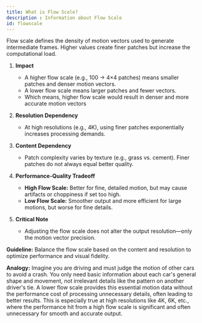 ```yaml
---
title: What is Flow Scale?
description : Information about Flow Scale
id: flowscale
---
```


Flow scale defines the density of motion vectors used to generate intermediate frames. Higher values create finer patches but increase the computational load.

1.  **Impact**
    *   A higher flow scale (e.g., 100 → 4×4 patches) means smaller patches and denser motion vectors.
    *   A lower flow scale means larger patches and fewer vectors.
    *   Which means, higher flow scale would result in denser and more accurate motion vectors

2.  **Resolution Dependency**
    *   At high resolutions (e.g., 4K), using finer patches exponentially increases processing demands.

3.  **Content Dependency**
    *   Patch complexity varies by texture (e.g., grass vs. cement). Finer patches do not always equal better quality.

4.  **Performance-Quality Tradeoff**
    *   **High Flow Scale:** Better for fine, detailed motion, but may cause artifacts or choppiness if set too high.
    *   **Low Flow Scale:** Smoother output and more efficient for large motions, but worse for fine details.

5.  **Critical Note**
    *   Adjusting the flow scale does not alter the output resolution—only the motion vector precision.

**Guideline:** Balance the flow scale based on the content and resolution to optimize performance and visual fidelity.

**Analogy:** Imagine you are driving and must judge the motion of other cars to avoid a crash. You only need basic information about each car's general shape and movement, not irrelevant details like the pattern on another driver's tie. A lower flow scale provides this essential motion data without the performance cost of processing unnecessary details, often leading to better results. This is especially true at high resolutions like 4K, 6K, etc., where the performance hit from a high flow scale is significant and often unnecessary for smooth and accurate output.
